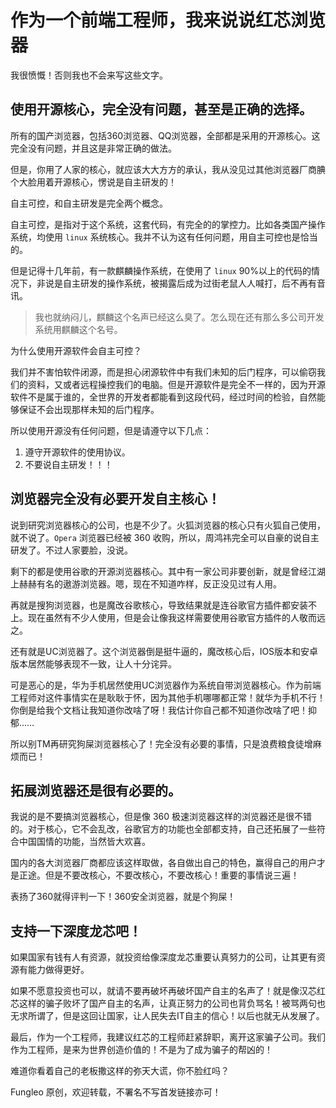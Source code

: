 # 作为一个前端工程师，我来说说红芯浏览器

我很愤慨！否则我也不会来写这些文字。

## 使用开源核心，完全没有问题，甚至是正确的选择。

所有的国产浏览器，包括360浏览器、QQ浏览器，全部都是采用的开源核心。这完全没有问题，并且这是非常正确的做法。

但是，你用了人家的核心，就应该大大方方的承认，我从没见过其他浏览器厂商腆个大脸用着开源核心，愣说是自主研发的！

自主可控，和自主研发是完全两个概念。

自主可控，是指对于这个系统，这套代码，有完全的的掌控力。比如各类国产操作系统，均使用 `linux` 系统核心。我并不认为这有任何问题，用自主可控也是恰当的。

但是记得十几年前，有一款麒麟操作系统，在使用了 `linux` 90%以上的代码的情况下，非说是自主研发的操作系统，被揭露后成为过街老鼠人人喊打，后不再有音讯。

> 我也就纳闷儿，麒麟这个名声已经这么臭了。怎么现在还有那么多公司开发系统用麒麟这个名号。

为什么使用开源软件会自主可控？

我们并不害怕软件闭源，而是担心闭源软件中有我们未知的后门程序，可以偷窃我们的资料，又或者远程操控我们的电脑。但是开源软件是完全不一样的，因为开源软件不是属于谁的，全世界的开发者都能看到这段代码，经过时间的检验，自然能够保证不会出现那样未知的后门程序。

所以使用开源没有任何问题，但是请遵守以下几点：

1. 遵守开源软件的使用协议。
2. 不要说自主研发！！！

## 浏览器完全没有必要开发自主核心！

说到研究浏览器核心的公司，也是不少了。火狐浏览器的核心只有火狐自己使用，就不说了。`Opera` 浏览器已经被 360 收购，所以，周鸿祎完全可以自豪的说自主研发了。不过人家要脸，没说。

剩下的都是使用谷歌的开源浏览器核心。其中有一家公司非要创新，就是曾经江湖上赫赫有名的遨游浏览器。嗯，现在不知道咋样，反正没见过有人用。

再就是搜狗浏览器，也是魔改谷歌核心，导致结果就是连谷歌官方插件都安装不上。现在虽然有不少人使用，但是会让像我这样需要使用谷歌官方插件的人敬而远之。

还有就是UC浏览器了。这个浏览器倒是挺牛逼的，魔改核心后，IOS版本和安卓版本居然能够表现不一致，让人十分诧异。

可是恶心的是，华为手机居然使用UC浏览器作为系统自带浏览器核心。作为前端工程师对这件事情实在是耿耿于怀，因为其他手机哪哪都正常！就华为手机不行！你倒是给我个文档让我知道你改啥了呀！我估计你自己都不知道你改啥了吧！抑郁……

所以别TM再研究狗屎浏览器核心了！完全没有必要的事情，只是浪费粮食徒增麻烦而已！

## 拓展浏览器还是很有必要的。

我说的是不要搞浏览器核心，但是像 360 极速浏览器这样的浏览器还是很不错的。对于核心，它不会乱改，谷歌官方的功能也全部都支持，自己还拓展了一些符合中国国情的功能，当然皆大欢喜。

国内的各大浏览器厂商都应该这样取做，各自做出自己的特色，赢得自己的用户才是正途。但是不要改核心，不要改核心，不要改核心！重要的事情说三遍！

表扬了360就得评判一下！360安全浏览器，就是个狗屎！

## 支持一下深度龙芯吧！

如果国家有钱有人有资源，就投资给像深度龙芯重要认真努力的公司，让其更有资源有能力做得更好。

如果不愿意投资也可以，就请不要再破坏再破坏国产自主的名声了！就是像汉芯红芯这样的骗子败坏了国产自主的名声，让真正努力的公司也背负骂名！被骂两句也无求所谓了，但是这回让国家，让人民失去IT自主的信心！以后也就无从发展了。

最后，作为一个工程师，我建议红芯的工程师赶紧辞职，离开这家骗子公司。我们作为工程师，是来为世界创造价值的！不是为了成为骗子的帮凶的！

难道你看着自己的老板撒这样的弥天大谎，你不脸红吗？

Fungleo 原创，欢迎转载，不署名不写首发链接亦可！




